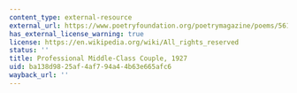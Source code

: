 ```yaml
---
content_type: external-resource
external_url: https://www.poetryfoundation.org/poetrymagazine/poems/56163/professional-middle-class-couple-1927
has_external_license_warning: true
license: https://en.wikipedia.org/wiki/All_rights_reserved
status: ''
title: Professional Middle-Class Couple, 1927
uid: ba138d98-25af-4af7-94a4-4b63e665afc6
wayback_url: ''
---
```

